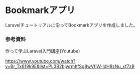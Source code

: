 # Bookmarkアプリ
Laravelチュートリアルに沿ってBookmarkアプリを作成しました。

### 参考資料
作って学ぶLaravel入門講座(Youtube)

https://www.youtube.com/watch?v=Br_Tx619k9E&list=PL3B2bjwrmhfSg8wVfjW-ldH8zNu_xf7zB
